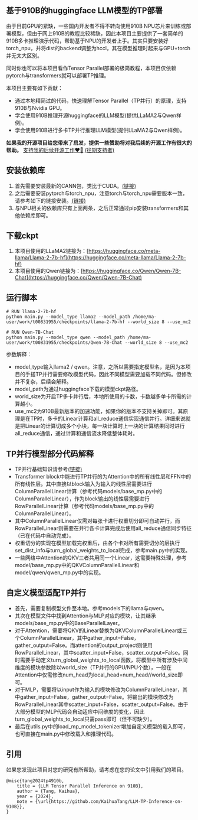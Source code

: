 ## 基于910B的huggingface LLM模型的TP部署
由于目前GPU的紧缺，一些国内开发者不得不转向使用910B NPU芯片来训练或部署模型，但由于网上910B的教程比较稀缺，因此本项目主要提供了一套简单的910B多卡推理演示代码，帮助基于NPU的开发者上手。其实只要安装好torch_npu，并将dist的backend调整为hccl，其在模型推理时起来与GPU+torch并无太大区别。

同时你也可以将本项目看作Tensor Parallel部署的极简教程，本项目仅依赖pytorch与transformers就可以部署TP推理。

本项目主要有如下贡献：
- 通过本地精简过的代码，快速理解Tensor Parallel（TP并行）的原理，支持910B与Nvidia GPU。
- 学会使用910B推理开源huggingface的LLM模型(提供LLaMA2与Qwen样例)。
- 学会使用910B进行多卡TP并行推理LLM模型(提供LLaMA2与Qwen样例)。

**如果我的开源项目给您带来了启发，提供一些赞助将对我后续的开源工作有很大的帮助。** 
[支持我的后续开源工作❤️🙏](https://kaihuatang.github.io/donate.html) [(往期支持者)](https://kaihuatang.github.io/supporters.html)

## 安装依赖库
1. 首先需要安装最新的CANN包，类比于CUDA。[(链接)](https://www.hiascend.com/en/software/cann/community)
2. 之后需要安装pytorch与torch_npu，注意torch与torch_npu需要版本一致，请参考如下的链接安装。[(链接)](https://github.com/Ascend/pytorch)
3. 与NPU相关的依赖库只有上面两条，之后正常通过pip安装transformers和其他依赖库即可。

## 下载ckpt
1. 本项目使用的LLaMA2链接为：[https://huggingface.co/meta-llama/Llama-2-7b-hf](https://huggingface.co/meta-llama/Llama-2-7b-hf)
2. 本项目使用的Qwen链接为：[https://huggingface.co/Qwen/Qwen-7B-Chat](https://huggingface.co/Qwen/Qwen-7B-Chat)
   
## 运行脚本
```
# RUN llama-2-7b-hf
python main.py --model_type llama2 --model_path /home/ma-user/work/t00831955/checkpoints/llama-2-7b-hf --world_size 8 --use_mc2

# RUN Qwen-7B-Chat
python main.py --model_type qwen --model_path /home/ma-user/work/t00831955/checkpoints/Qwen-7B-Chat --world_size 8 --use_mc2
```
参数解释：
- model_type输入llama2 / qwen。注意，之所以需要指定模型名，是因为本项目的手搓TP并行需要修改模型代码，因此不同模型需要加载不同代码。但修改并不复杂，后续会解释。
- model_path为通过huggingface下载的模型ckpt路径。
- world_size为开启TP多卡并行后，本地所使用的卡数，卡数越多单卡所需的计算越小。
- use_mc2为910B最新版本的加速功能，如果你的版本不支持关掉即可。其原理是在TP时，多卡的Linear计算和all_reduce通信实现通信并行。详细来说就是把Linear的计算切成多个小块，每一块计算时上一块的计算结果同时进行all_reduce通信，通过计算和通信流水降低整体耗时。

## TP并行模型部分代码解释
- TP并行基础知识请参考[(链接)](https://zhuanlan.zhihu.com/p/622212228)
- Transformer block中能进行TP并行的为Attention中的所有线性层和FFN中的所有线性层。其中直接以block输入为输入的线性层需要进行ColumnParallelLinear计算（参考代码models/base_mp.py中的ColumnParallelLinear），作为block输出的线性层需要进行RowParallelLinear计算（参考代码models/base_mp.py中的ColumnParallelLinear）。
- 其中ColumnParallelLinear仅需对每张卡进行权重切分即可自动并行，而RowParallelLinear则需要在并行各卡计算完成后使用all_reduce通信同步特征（已在代码中自动完成）。
- 权重切分的实现在模型加载完权重后，由各个卡对所有需要切分的层执行set_dist_info与turn_global_weights_to_local完成，参考main.py中的实现。
- 一些网络中Attention的QKV三者共用同一个Linear，这需要特殊处理，参考model/base_mp.py中的QKVColumnParallelLinear和model/qwen/qwen_mp.py中的实现。

## 自定义模型适配TP并行
- 首先，需要复制模型文件至本地。参考models下的llama与qwen。
- 其次在模型文件中找到Attention与MLP对应的模块，让其继承models/base_mp.py中的BaseParallelLayer。
- 对于Attention，需要将QKV的Linear替换为QKVColumnParallelLinear或三个ColumnParallelLinear，其中gather_input=False，gather_output=False。而attention的output_project则使用RowParallelLinear，其中scatter_input=False，scatter_output=False。同时需要手动定义turn_global_weights_to_local函数，将模型中所有涉及中间维度的模块参数除以world_size（TP并行的GPU/NPU个数），一般在Attention中仅需修改num_head为local_head=num_head//world_size即可。
- 对于MLP，需要将以input作为输入的模块修改为ColumnParallelLinear，其中gather_input=False，gather_output=False。将输出的模块修改为RowParallelLinear其中scatter_input=False，scatter_output=False。由于大部分模型的MLP代码会自动适应中间维度的变化，因此turn_global_weights_to_local只需pass即可（但不可缺少）。
- 最后在utils.py中的load_mp_model_tokenizer增加自定义模型的载入即可，也可直接在main.py中修改载入和推理代码。

## 引用
如果您发现此项目对您的研究有所帮助，请考虑在您的论文中引用我们的项目。
```
@misc{tang2024tp4910b,
    title = {LLM Tensor Parallel Inference on 910B},
    author = {Tang, Kaihua},
    year = {2024},
    note = {\url{https://github.com/KaihuaTang/LLM-TP-Inference-on-910B}},
}
```
